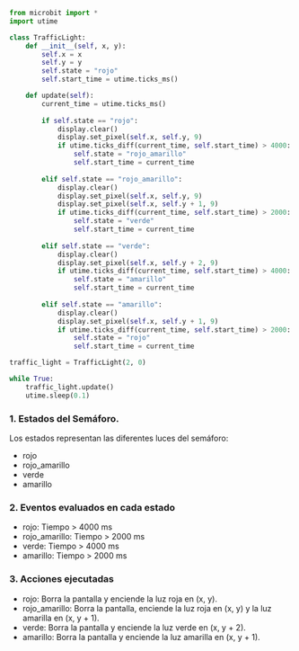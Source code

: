``` py
from microbit import *
import utime

class TrafficLight:
    def __init__(self, x, y):
        self.x = x
        self.y = y
        self.state = "rojo"
        self.start_time = utime.ticks_ms()

    def update(self):
        current_time = utime.ticks_ms()
        
        if self.state == "rojo":
            display.clear()
            display.set_pixel(self.x, self.y, 9)
            if utime.ticks_diff(current_time, self.start_time) > 4000:
                self.state = "rojo_amarillo"
                self.start_time = current_time
        
        elif self.state == "rojo_amarillo":
            display.clear()
            display.set_pixel(self.x, self.y, 9)
            display.set_pixel(self.x, self.y + 1, 9)
            if utime.ticks_diff(current_time, self.start_time) > 2000:
                self.state = "verde"
                self.start_time = current_time
        
        elif self.state == "verde":
            display.clear()
            display.set_pixel(self.x, self.y + 2, 9)
            if utime.ticks_diff(current_time, self.start_time) > 4000:
                self.state = "amarillo"
                self.start_time = current_time
        
        elif self.state == "amarillo":
            display.clear()
            display.set_pixel(self.x, self.y + 1, 9)
            if utime.ticks_diff(current_time, self.start_time) > 2000:
                self.state = "rojo"
                self.start_time = current_time

traffic_light = TrafficLight(2, 0)

while True:
    traffic_light.update()
    utime.sleep(0.1)
```

### 1. Estados del Semáforo.
Los estados representan las diferentes luces del semáforo:

- rojo
- rojo_amarillo
- verde
- amarillo

### 2. Eventos evaluados en cada estado

- rojo: Tiempo > 4000 ms
- rojo_amarillo: Tiempo > 2000 ms
- verde: Tiempo > 4000 ms
- amarillo: Tiempo > 2000 ms

### 3. Acciones ejecutadas

- rojo: Borra la pantalla y enciende la luz roja en (x, y).
- rojo_amarillo: Borra la pantalla, enciende la luz roja en (x, y) y la luz amarilla en (x, y + 1).
- verde: Borra la pantalla y enciende la luz verde en (x, y + 2).
- amarillo: Borra la pantalla y enciende la luz amarilla en (x, y + 1).





